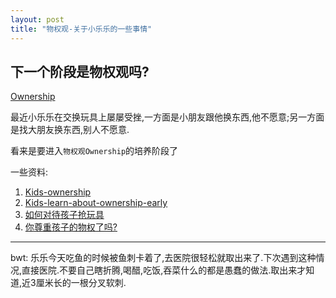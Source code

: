 ```yaml
---
layout: post
title: "物权观-关于小乐乐的一些事情"
---
```


## 下一个阶段是物权观吗?

[Ownership][1]

最近小乐乐在交换玩具上屡屡受挫,一方面是小朋友跟他换东西,他不愿意;另一方面是找大朋友换东西,别人不愿意.

看来是要进入`物权观Ownership`的培养阶段了

一些资料:

1. [Kids-ownership][2]
2. [Kids-learn-about-ownership-early][3]
3. [如何对待孩子抢玩具][4]
4. [你尊重孩子的物权了吗?][5]


[1]: https://en.wikipedia.org/wiki/Ownership
[2]: http://my-learning.me/tag/kids-ownership/
[3]: https://www.psychologytoday.com/blog/ulterior-motives/201210/kids-learn-about-ownership-early
[4]: http://rj.5ykj.com/html/19578.htm
[5]: http://baby.sina.com.cn/edu/12/1901/2012-01-19/0913199172.shtml

---

bwt: 乐乐今天吃鱼的时候被鱼刺卡着了,去医院很轻松就取出来了.下次遇到这种情况,直接医院.不要自己瞎折腾,喝醋,吃饭,吞菜什么的都是愚蠢的做法.取出来才知道,近3厘米长的一根分叉软刺.